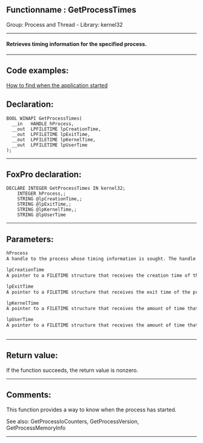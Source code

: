 <link rel="stylesheet" type="text/css" href="../../css/win32api.css">  
<link rel="stylesheet" href="https://cdnjs.cloudflare.com/ajax/libs/font-awesome/4.7.0/css/font-awesome.min.css">

## Functionname : GetProcessTimes
Group: Process and Thread - Library: kernel32    
***  


#### Retrieves timing information for the specified process.
***  


## Code examples:
[How to find when the application started](../../samples/sample_534.md)  

## Declaration:
```foxpro  
BOOL WINAPI GetProcessTimes(
  __in   HANDLE hProcess,
  __out  LPFILETIME lpCreationTime,
  __out  LPFILETIME lpExitTime,
  __out  LPFILETIME lpKernelTime,
  __out  LPFILETIME lpUserTime
);  
```  
***  


## FoxPro declaration:
```foxpro  
DECLARE INTEGER GetProcessTimes IN kernel32;
	INTEGER hProcess,;
	STRING @lpCreationTime,;
	STRING @lpExitTime,;
	STRING @lpKernelTime,;
	STRING @lpUserTime  
```  
***  


## Parameters:
```txt  
hProcess
A handle to the process whose timing information is sought. The handle must have the PROCESS_QUERY_INFORMATION or PROCESS_QUERY_LIMITED_INFORMATION access right.

lpCreationTime
A pointer to a FILETIME structure that receives the creation time of the process.

lpExitTime
A pointer to a FILETIME structure that receives the exit time of the process.

lpKernelTime
A pointer to a FILETIME structure that receives the amount of time that the process has executed in kernel mode.

lpUserTime
A pointer to a FILETIME structure that receives the amount of time that the process has executed in user mode.
  
```  
***  


## Return value:
If the function succeeds, the return value is nonzero.  
***  


## Comments:
This function provides a way to know when the process has started.  
  
See also: GetProcessIoCounters, GetProcessVersion, GetProcessMemoryInfo   
  
***  

